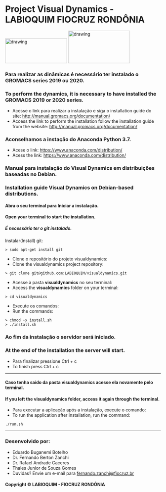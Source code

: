 # Project Visual Dynamics - LABIOQUIM FIOCRUZ RONDÔNIA
<div style="display:inline-block">
    <img src="https://user-images.githubusercontent.com/41759966/73852968-7a796080-4806-11ea-9dd1-5a7ed0733450.png" alt="drawing" width="200" height="80"/>
    <img src="https://user-images.githubusercontent.com/41759966/73858449-c7613500-480e-11ea-8159-1c3bdb9b4c8c.png" alt="drawing" width="200" height="105"/>
</div>

### Para realizar as dinâmicas é necessário ter instalado o GROMACS series 2019 ou 2020.
### To perform the dynamics, it is necessary to have installed the GROMACS 2019 or 2020 series.
- Acesse o link para realizar a instalação e siga o installation guide do site: <http://manual.gromacs.org/documentation/>
- Access the link to perform the installation follow the installation guide from the website: <http://manual.gromacs.org/documentation/>

### Aconselhamos a instação do Anaconda Python 3.7.
- Acese o link: <https://www.anaconda.com/distribution/>
- Acess the link: <https://www.anaconda.com/distribution/>

### Manual para instalação do Visual Dynamics em distribuições baseadas no Debian.
### Installation guide Visual Dynamics on Debian-based distributions.

#### Abra o seu terminal para Iniciar a instalação.
#### Open your terminal to start the installation.

##### É necessário ter o git instalado. 
Instalar(Install) git: 
~~~Shell scripts 
> sudo apt-get install git
~~~
- Clone o repositório do projeto visualdynamics:
- Clone the visualdynamics project repository:
~~~Shell scripts
> git clone git@github.com:LABIOQUIM/visualdynamics.git
~~~
- Acesse à pasta **visualdynamics** no seu terminal:
- Access the **visualdynamics** folder on your terminal: 
~~~Shell scripts
> cd visualdynamics
~~~
- Execute os comandos:
- Run the commands:
~~~Shell scripts
> chmod +x install.sh
> ./install.sh
~~~

### Ao fim da instalação o servidor será iniciado.
### At the end of the installation the server will start.
- Para finalizar pressione Ctrl + c
- To finish press Ctrl + c
________________________________________________________________________________________________________
#### Caso tenha saido da pasta visualdynamics acesse ela novamente pelo terminal.
#### If you left the visualdynamics folder, access it again through the terminal.
- Para executar a aplicação após a instalação, execute o comando:
- To run the application after installation, run the command:
~~~Shell scripts
./run.sh
~~~
________________________________________________________________________________________________________

### Desenvolvido por:
- Eduardo Buganemi Botelho
- Dr. Fernando Berton Zanchi
- Dr. Rafael Andrade Caceres
- Thales Junior de Souza Gomes
- Duvidas? Envie um e-mail para <fernando.zanchi@fiocruz.br>
#### Copyright © LABIOQUIM - FIOCRUZ RONDÔNIA